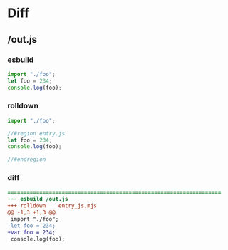 # Diff
## /out.js
### esbuild
```js
import "./foo";
let foo = 234;
console.log(foo);
```
### rolldown
```js
import "./foo";

//#region entry.js
let foo = 234;
console.log(foo);

//#endregion

```
### diff
```diff
===================================================================
--- esbuild	/out.js
+++ rolldown	entry_js.mjs
@@ -1,3 +1,3 @@
 import "./foo";
-let foo = 234;
+var foo = 234;
 console.log(foo);

```